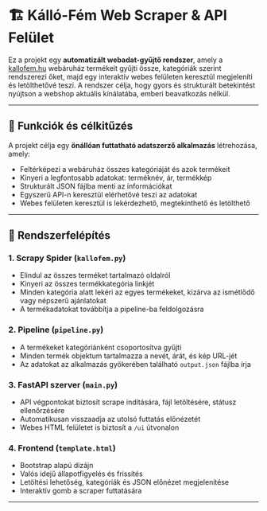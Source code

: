 # 🏗️ Kálló-Fém Web Scraper & API Felület

Ez a projekt egy **automatizált webadat-gyűjtő rendszer**, amely a [kallofem.hu](https://kallofem.hu) webáruház termékeit gyűjti össze, kategóriák szerint rendszerezi őket, majd egy interaktív webes felületen keresztül megjeleníti és letölthetővé teszi. A rendszer célja, hogy gyors és strukturált betekintést nyújtson a webshop aktuális kínálatába, emberi beavatkozás nélkül.

---

## 🎯 Funkciók és célkitűzés

A projekt célja egy **önállóan futtatható adatszerző alkalmazás** létrehozása, amely:

- Feltérképezi a webáruház összes kategóriáját és azok termékeit
- Kinyeri a legfontosabb adatokat: terméknév, ár, termékkép
- Strukturált JSON fájlba menti az információkat
- Egyszerű API-n keresztül elérhetővé teszi az adatokat
- Webes felületen keresztül is lekérdezhető, megtekinthető és letölthető

---

## 🧠 Rendszerfelépítés

### 1. **Scrapy Spider** (`kallofem.py`)

- Elindul az összes terméket tartalmazó oldalról
- Kinyeri az összes termékkategória linkjét
- Minden kategória alatt lekéri az egyes termékeket, kizárva az ismétlődő vagy népszerű ajánlatokat
- A termékadatokat továbbítja a pipeline-ba feldolgozásra

### 2. **Pipeline** (`pipeline.py`)

- A termékeket kategóriánként csoportosítva gyűjti
- Minden termék objektum tartalmazza a nevét, árát, és kép URL-jét
- Az adatokat az alkalmazás gyökerében található `output.json` fájlba írja

### 3. **FastAPI szerver** (`main.py`)

- API végpontokat biztosít scrape indítására, fájl letöltésére, státusz ellenőrzésére
- Automatikusan visszaadja az utolsó futtatás előnézetét
- Webes HTML felületet is biztosít a `/ui` útvonalon

### 4. **Frontend** (`template.html`)

- Bootstrap alapú dizájn
- Valós idejű állapotfigyelés és frissítés
- Letöltési lehetőség, kategóriák és JSON előnézet megjelenítése
- Interaktív gomb a scraper futtatására

---